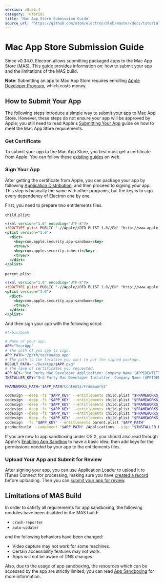 ```yaml
---
version: v0.36.4
category: Tutorial
title: 'Mac App Store Submission Guide'
source_url: 'https://github.com/atom/electron/blob/master/docs/tutorial/mac-app-store-submission-guide.md'
---
```


# Mac App Store Submission Guide

Since v0.34.0, Electron allows submitting packaged apps to the Mac App Store
(MAS). This guide provides information on: how to submit your app and the
limitations of the MAS build.

__Note:__ Submitting an app to Mac App Store requires enrolling [Apple Developer
Program][developer-program], which costs money.

## How to Submit Your App

The following steps introduce a simple way to submit your app to Mac App Store.
However, these steps do not ensure your app will be approved by Apple; you
still need to read Apple's [Submitting Your App][submitting-your-app] guide on
how to meet the Mac App Store requirements.

### Get Certificate

To submit your app to the Mac App Store, you first must get a certificate from
Apple. You can follow these [existing guides][nwjs-guide] on web.

### Sign Your App

After getting the certificate from Apple, you can package your app by following
[Application Distribution](http://electron.atom.io/docs/v0.36.4/tutorial/application-distribution), and then proceed to
signing your app. This step is basically the same with other programs, but the
key is to sign every dependency of Electron one by one.

First, you need to prepare two entitlements files.

`child.plist`:

```xml
<?xml version="1.0" encoding="UTF-8"?>
<!DOCTYPE plist PUBLIC "-//Apple//DTD PLIST 1.0//EN" "http://www.apple.com/DTDs/PropertyList-1.0.dtd">
<plist version="1.0">
  <dict>
    <key>com.apple.security.app-sandbox</key>
    <true/>
    <key>com.apple.security.inherit</key>
    <true/>
  </dict>
</plist>
```

`parent.plist`:

```xml
<?xml version="1.0" encoding="UTF-8"?>
<!DOCTYPE plist PUBLIC "-//Apple//DTD PLIST 1.0//EN" "http://www.apple.com/DTDs/PropertyList-1.0.dtd">
<plist version="1.0">
  <dict>
    <key>com.apple.security.app-sandbox</key>
    <true/>
  </dict>
</plist>
```

And then sign your app with the following script:

```bash
#!/bin/bash

# Name of your app.
APP="YourApp"
# The path of you app to sign.
APP_PATH="/path/to/YouApp.app"
# The path to the location you want to put the signed package.
RESULT_PATH="~/Desktop/$APP.pkg"
# The name of certificates you requested.
APP_KEY="3rd Party Mac Developer Application: Company Name (APPIDENTITY)"
INSTALLER_KEY="3rd Party Mac Developer Installer: Company Name (APPIDENTITY)"

FRAMEWORKS_PATH="$APP_PATH/Contents/Frameworks"

codesign --deep -fs "$APP_KEY" --entitlements child.plist "$FRAMEWORKS_PATH/Electron Framework.framework/Libraries/libnode.dylib"
codesign --deep -fs "$APP_KEY" --entitlements child.plist "$FRAMEWORKS_PATH/Electron Framework.framework/Electron Framework"
codesign --deep -fs "$APP_KEY" --entitlements child.plist "$FRAMEWORKS_PATH/Electron Framework.framework/"
codesign --deep -fs "$APP_KEY" --entitlements child.plist "$FRAMEWORKS_PATH/$APP Helper.app/"
codesign --deep -fs "$APP_KEY" --entitlements child.plist "$FRAMEWORKS_PATH/$APP Helper EH.app/"
codesign --deep -fs "$APP_KEY" --entitlements child.plist "$FRAMEWORKS_PATH/$APP Helper NP.app/"
codesign  -fs "$APP_KEY" --entitlements parent.plist "$APP_PATH"
productbuild --component "$APP_PATH" /Applications --sign "$INSTALLER_KEY" "$RESULT_PATH"
```

If you are new to app sandboxing under OS X, you should also read through
Apple's [Enabling App Sandbox][enable-app-sandbox] to have a basic idea, then
add keys for the permissions needed by your app to the entitlements files.

### Upload Your App and Submit for Review

After signing your app, you can use Application Loader to upload it to iTunes
Connect for processing, making sure you have [created a record][create-record]
before uploading. Then you can [submit your app for review][submit-for-review].

## Limitations of MAS Build

In order to satisfy all requirements for app sandboxing, the following modules
have been disabled in the MAS build:

* `crash-reporter`
* `auto-updater`

and the following behaviors have been changed:

* Video capture may not work for some machines.
* Certain accessibility features may not work.
* Apps will not be aware of DNS changes.

Also, due to the usage of app sandboxing, the resources which can be accessed by
 the app are strictly limited; you can read [App Sandboxing][app-sandboxing] for
 more information.

[developer-program]: https://developer.apple.com/support/compare-memberships/
[submitting-your-app]: https://developer.apple.com/library/mac/documentation/IDEs/Conceptual/AppDistributionGuide/SubmittingYourApp/SubmittingYourApp.html
[nwjs-guide]: https://github.com/nwjs/nw.js/wiki/Mac-App-Store-%28MAS%29-Submission-Guideline#first-steps
[enable-app-sandbox]: https://developer.apple.com/library/ios/documentation/Miscellaneous/Reference/EntitlementKeyReference/Chapters/EnablingAppSandbox.html
[create-record]: https://developer.apple.com/library/ios/documentation/LanguagesUtilities/Conceptual/iTunesConnect_Guide/Chapters/CreatingiTunesConnectRecord.html
[submit-for-review]: https://developer.apple.com/library/ios/documentation/LanguagesUtilities/Conceptual/iTunesConnect_Guide/Chapters/SubmittingTheApp.html
[app-sandboxing]: https://developer.apple.com/app-sandboxing/
